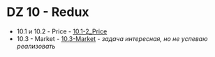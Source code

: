 # DZ 10 - Redux

* 10.1 и 10.2 - Price - [10.1-2_Price](10.1-2_Price)
* 10.3 - Market - [10.3-Market](10.3-Market) - _задача интересная, но не успеваю реализовать_
